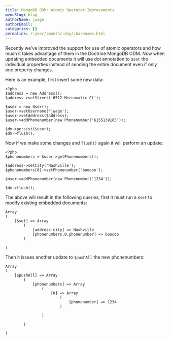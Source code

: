 ```yaml
---
title: MongoDB ODM: Atomic Operator Improvements
menuSlug: blog
authorName: jwage 
authorEmail: 
categories: []
permalink: /:year/:month/:day/:basename.html
---
```

Recently we've improved the support for use of atomic operators and how
much it takes advantage of them in the Doctrine MongoDB ODM. Now when
updating embedded documents it will use dot annotation to `$set` the
individual properties instead of sending the entire document even if
only one property changes.

Here is an example, first insert some new data:

~~~~ {.sourceCode .php}
<?php
$address = new Address();
$address->setStreet('6512 Mercomatic Ct');

$user = new User();
$user->setUsername('jwage');
$user->setAddress($address);
$user->addPhonenumber(new Phonenumber('6155139185'));

$dm->persist($user);
$dm->flush();
~~~~

Now if we make some changes and `flush()` again it will perform an
update:

~~~~ {.sourceCode .php}
<?php
$phonenumbers = $user->getPhonenumbers();

$address->setCity('Nashville');
$phonenumbers[0]->setPhonenumber('booooo');

$user->addPhonenumber(new Phonenumber('1234'));

$dm->flush();
~~~~

The above will result in the following queries, first it must run a
`$set` to modify existing embedded documents:

    Array
    (
        [$set] => Array
            (
                [address.city] => Nashville
                [phonenumbers.0.phonenumber] => booooo
            )

    )

Then it issues another update to `$pushAll` the new phonenumbers:

    Array
    (
        [$pushAll] => Array
            (
                [phonenumbers] => Array
                    (
                        [0] => Array
                            (
                                [phonenumber] => 1234
                            )

                    )

            )

    )
